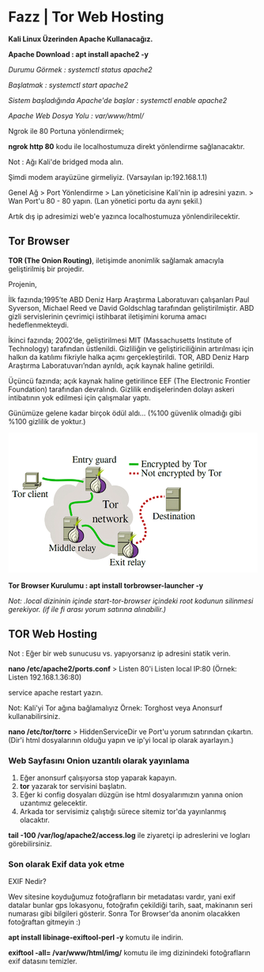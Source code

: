 # Fazz | Tor Web Hosting

**Kali Linux Üzerinden Apache Kullanacağız.**

**Apache Download : apt install apache2 -y**

*Durumu Görmek : systemctl status apache2*

*Başlatmak : systemctl start apache2*

*Sistem başladığında Apache'de başlar : systemctl enable apache2*

*Apache Web Dosya Yolu : var/www/html/*

Ngrok ile 80 Portuna yönlendirmek;

**ngrok http 80** kodu ile localhostumuza direkt yönlendirme sağlanacaktır.

Not : Ağı Kali'de bridged moda alın.

Şimdi modem arayüzüne girmeliyiz. (Varsayılan ip:192.168.1.1)

Genel Ağ > Port Yönlendirme > Lan yöneticisine Kali'nin ip adresini yazın. > Wan Port'u 80 - 80 yapın. (Lan yönetici portu da aynı şekil.)

Artık dış ip adresimizi web'e yazınca localhostumuza yönlendirilecektir.

<h2> Tor Browser </h2>

**TOR (The Onion Routing)**, iletişimde anonimlik sağlamak amacıyla geliştirilmiş bir projedir.

Projenin,

İlk fazında;1995’te ABD Deniz Harp Araştırma Laboratuvarı çalışanları Paul Syverson, Michael Reed
ve David Goldschlag tarafından geliştirilmiştir. ABD gizli servislerinin çevrimiçi istihbarat iletişimini
koruma amacı hedeflenmekteydi.

İkinci fazında; 2002’de, geliştirilmesi MIT (Massachusetts Institute of Technology) tarafından üstlenildi.
Gizliliğin ve geliştiriciliğinin artırılması için halkın da katılımı fikriyle halka açımı gerçekleştirildi. TOR,
ABD Deniz Harp Araştırma Laboratuvarı’ndan ayrıldı, açık kaynak haline getirildi.

Üçüncü fazında; açık kaynak haline getirilince EEF (The Electronic Frontier Foundation) tarafından
devralındı. Gizlilik endişelerinden dolayı askeri intibatının yok edilmesi için çalışmalar yaptı.

Günümüze gelene kadar birçok ödül aldı… (%100 güvenlik olmadığı gibi %100 gizlilik de yoktur.)

<img src="https://github.com/FazzPy/Regedit-CMD/blob/main/belgeler/img/tor.jpg">

**Tor Browser Kurulumu : apt install torbrowser-launcher -y**

*Not: .local dizininin içinde start-tor-browser içindeki root kodunun silinmesi gerekiyor. (if ile fi arası yorum satırına alınabilir.)*

<h2> TOR Web Hosting </h3>

Not : Eğer bir web sunucusu vs. yapıyorsanız ip adresini statik verin.

**nano /etc/apache2/ports.conf** > Listen 80'i Listen local IP:80 (Örnek: Listen 192.168.1.36:80)

service apache restart yazın.

Not: Kali'yi Tor ağına bağlamalıyız Örnek: Torghost veya Anonsurf kullanabilirsiniz.

**nano /etc/tor/torrc** > HiddenServiceDir ve Port'u yorum satırından çıkartın. (Dir'i html dosyalarının olduğu yapın ve ip'yi local ip olarak ayarlayın.)

<h3> Web Sayfasını Onion uzantılı olarak yayınlama </h3>

1) Eğer anonsurf çalışıyorsa stop yaparak kapayın.
2) **tor** yazarak tor servisini başlatın.
3) Eğer ki config dosyaları düzgün ise html dosyalarımızın yanına onion uzantımız gelecektir.
4) Arkada tor servisimiz çalıştığı sürece sitemiz tor'da yayınlanmış olacaktır.

**tail -100 /var/log/apache2/access.log** ile ziyaretçi ip adreslerini ve logları görebilirsiniz.

<h3> Son olarak Exif data yok etme </h3>

EXIF Nedir?

Wev sitesine koyduğumuz fotoğrafların bir metadatası vardır, yani exif datalar bunlar gps lokasyonu, fotoğrafın çekildiği tarih, saat, makinanın seri numarası gibi bilgileri gösterir. Sonra Tor Browser'da anonim olacakken fotoğraftan gitmeyin :) 

**apt install libinage-exiftool-perl -y** komutu ile indirin.

**exiftool -all= /var/www/html/img/** komutu ile img dizinindeki fotoğrafların exif datasını temizler.
